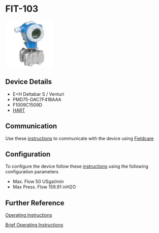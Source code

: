 # FIT-103

![](../images/device_images/deltabar_s.jpg)

## Device Details
+ E+H Deltabar S / Venturi
+ PMD75-DAC7F41BAAA
+ F1009C1509D
+ [HART](../indexes/index_devices_hart.md)

## Communication
Use these [instructions](../protocols/hart/hart.md) to communicate with the device using [Fieldcare](../fieldcare/fieldcare.md)

## Configuration
To configure the device follow these [instructions](../commissioning_instructions/deltabar_s_hart.md) using the following configuration parameters

+ Max. Flow 50 USgal/min
+ Max Press. Flow 159.91 inH2O

## Further Reference
[Operating Instructions](../manuals/deltabar_s_operating_hart.pdf)

[Brief Operating Instructions](../manuals/deltabar_s_brief_hart.pdf)
